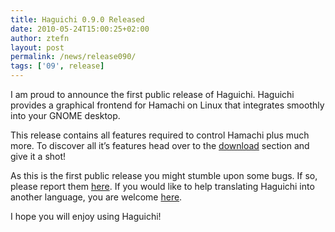 ```yaml
---
title: Haguichi 0.9.0 Released
date: 2010-05-24T15:00:25+02:00
author: ztefn
layout: post
permalink: /news/release090/
tags: ['09', release]
---
```

I am proud to announce the first public release of Haguichi. Haguichi provides a graphical frontend for Hamachi on Linux that integrates smoothly into your GNOME desktop.

This release contains all features required to control Hamachi plus much more. To discover all it&#8217;s features head over to the [download](/download/) section and give it a shot!

As this is the first public release you might stumble upon some bugs. If so, please report them <a href="https://bugs.launchpad.net/haguichi" target="_blank">here</a>. If you would like to help translating Haguichi into another language, you are welcome <a href="https://translations.launchpad.net/haguichi" target="_blank">here</a>.

I hope you will enjoy using Haguichi!

